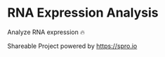 # RNA Expression Analysis

Analyze RNA expression :fire:

Shareable Project powered by <https://spro.io>
